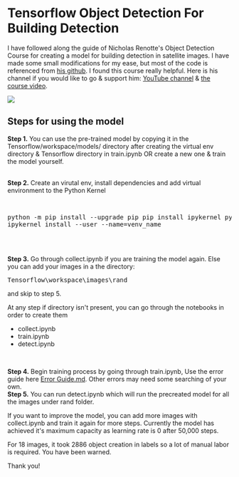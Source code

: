 

# Tensorflow Object Detection For Building Detection

I have followed along the guide of Nicholas Renotte's Object Detection Course for creating a model for building detection in satellite images. I have made some small modifications for my ease, but most of the code is referenced from <a  href="https://github.com/nicknochnack/TFODCourse">his github</a>. I found this course really helpful. Here is his channel if you would like to go & support him: <a  href="https://www.youtube.com/c/nicholasrenotte">YouTube channel</a> &   <a  href="https://www.youtube.com/watch?v=yqkISICHH-U&t=5644s&ab_channel=NicholasRenotte">the course video</a>.

<img  src="https://i.imgur.com/BQ0ZQM1.jpg">

## Steps for using the model

<b>Step 1.</b> You can use the pre-trained model by copying it in the Tensorflow/workspace/models/ directory after creating the virtual env directory & Tensorflow directory in train.ipynb OR create a new one & train the model yourself.
 
<br/>
<b>Step 2.</b> Create an virutal env, install dependencies and add virtual environment to the Python Kernel
<pre>

python -m pip install --upgrade pip
pip install ipykernel
python -m ipykernel install --user --name=venv_name

</pre>

<br/>
<b>Step 3.</b> Go through collect.ipynb if you are training the model again. Else you can add your images in a the directory:

<pre>
Tensorflow\workspace\images\rand
</pre>

and skip to step 5.

At any step if directory isn't present, you can go through the notebooks in order to create them 

- collect.ipynb
- train.ipynb
- detect.ipynb

<br/>

<b>Step 4.</b> Begin training process by going through train.ipynb, 
Use the error guide here <a  href="https://github.com/nicknochnack/TFODCourse/blob/main/README.md">Error Guide.md</a>. Other errors may need some searching of your own.
<br/>
<b>Step 5.</b> You can run detect.ipynb which will run the precreated model for all the images under rand folder. 


If you want to improve the model, you can add more images with collect.ipynb and train it again for more steps.  Currently the model has achieved it's maximum capacity as learning rate is 0 after 50,000 steps.

For 18 images, it took 2886 object creation in labels so a lot of manual labor is required. You have been warned.

Thank you!
